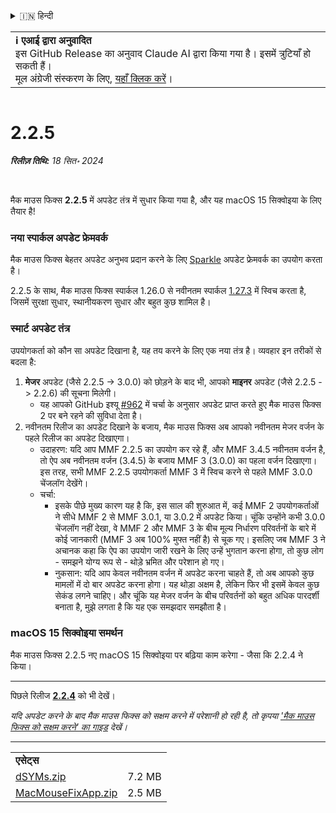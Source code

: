 <details>
<summary>🇮🇳 हिन्दी</summary>

[🇬🇧 English (GitHub Release)](https://github.com/noah-nuebling/mac-mouse-fix/releases/tag/2.2.5)\
[🇦🇩 Català](https://redirect.macmousefix.com/?target=mmf-release&tag=2.2.5&locale=ca)\
[🇩🇪 Deutsch](https://redirect.macmousefix.com/?target=mmf-release&tag=2.2.5&locale=de)\
[🇪🇸 Español](https://redirect.macmousefix.com/?target=mmf-release&tag=2.2.5&locale=es)\
[🇫🇷 Français](https://redirect.macmousefix.com/?target=mmf-release&tag=2.2.5&locale=fr)\
[🇮🇩 Indonesia](https://redirect.macmousefix.com/?target=mmf-release&tag=2.2.5&locale=id)\
[🇮🇹 Italiano](https://redirect.macmousefix.com/?target=mmf-release&tag=2.2.5&locale=it)\
[🇭🇺 Magyar](https://redirect.macmousefix.com/?target=mmf-release&tag=2.2.5&locale=hu)\
[🇳🇱 Nederlands](https://redirect.macmousefix.com/?target=mmf-release&tag=2.2.5&locale=nl)\
[🇵🇱 Polski](https://redirect.macmousefix.com/?target=mmf-release&tag=2.2.5&locale=pl)\
[🇧🇷 Português (Brasil)](https://redirect.macmousefix.com/?target=mmf-release&tag=2.2.5&locale=pt-BR)\
[🇵🇹 Português (Portugal)](https://redirect.macmousefix.com/?target=mmf-release&tag=2.2.5&locale=pt-PT)\
[🇷🇴 Română](https://redirect.macmousefix.com/?target=mmf-release&tag=2.2.5&locale=ro)\
[🇸🇪 Svenska](https://redirect.macmousefix.com/?target=mmf-release&tag=2.2.5&locale=sv)\
[🇻🇳 Tiếng Việt](https://redirect.macmousefix.com/?target=mmf-release&tag=2.2.5&locale=vi)\
[🇹🇷 Türkçe](https://redirect.macmousefix.com/?target=mmf-release&tag=2.2.5&locale=tr)\
[🇨🇿 Čeština](https://redirect.macmousefix.com/?target=mmf-release&tag=2.2.5&locale=cs)\
[🇬🇷 Ελληνικά](https://redirect.macmousefix.com/?target=mmf-release&tag=2.2.5&locale=el)\
[🇷🇺 Русский](https://redirect.macmousefix.com/?target=mmf-release&tag=2.2.5&locale=ru)\
[🇺🇦 Українська](https://redirect.macmousefix.com/?target=mmf-release&tag=2.2.5&locale=uk)\
[🇮🇱 עברית](https://redirect.macmousefix.com/?target=mmf-release&tag=2.2.5&locale=he)\
[🇸🇦 العربية](https://redirect.macmousefix.com/?target=mmf-release&tag=2.2.5&locale=ar)\
**🇮🇳 हिन्दी**\
[🇹🇭 ไทย](https://redirect.macmousefix.com/?target=mmf-release&tag=2.2.5&locale=th)\
[🇨🇳 中文 (简体)](https://redirect.macmousefix.com/?target=mmf-release&tag=2.2.5&locale=zh-Hans)\
[🇨🇳 中文 (繁體)](https://redirect.macmousefix.com/?target=mmf-release&tag=2.2.5&locale=zh-Hant)\
[🇭🇰 中文（香港)](https://redirect.macmousefix.com/?target=mmf-release&tag=2.2.5&locale=zh-HK)\
[🇯🇵 日本語](https://redirect.macmousefix.com/?target=mmf-release&tag=2.2.5&locale=ja)\
[🇰🇷 한국어](https://redirect.macmousefix.com/?target=mmf-release&tag=2.2.5&locale=ko)\
[Help translate Mac Mouse Fix to different languages!](https://github.com/noah-nuebling/mac-mouse-fix/discussions/731)
</details>
<table align=><td>
<b>ℹ️ एआई द्वारा अनुवादित</b><br>
इस GitHub Release का अनुवाद Claude AI द्वारा किया गया है। इसमें त्रुटियाँ हो सकती हैं।<br>
मूल अंग्रेजी संस्करण के लिए, <a href="https://github.com/noah-nuebling/mac-mouse-fix/releases/tag/2.2.5">यहाँ क्लिक करें</a>।
</td></table>

<table></table>

# 2.2.5
***रिलीज़ तिथि:** 18 सित॰ 2024*

<br>

मैक माउस फिक्स **2.2.5** में अपडेट तंत्र में सुधार किया गया है, और यह macOS 15 सिक्वोइया के लिए तैयार है!

### नया स्पार्कल अपडेट फ्रेमवर्क

मैक माउस फिक्स बेहतर अपडेट अनुभव प्रदान करने के लिए [Sparkle](https://sparkle-project.org/) अपडेट फ्रेमवर्क का उपयोग करता है।

2.2.5 के साथ, मैक माउस फिक्स स्पार्कल 1.26.0 से नवीनतम स्पार्कल [1.27.3](https://github.com/sparkle-project/Sparkle/releases/tag/1.27.3) में स्विच करता है, जिसमें सुरक्षा सुधार, स्थानीयकरण सुधार और बहुत कुछ शामिल है।

### स्मार्ट अपडेट तंत्र

उपयोगकर्ता को कौन सा अपडेट दिखाना है, यह तय करने के लिए एक नया तंत्र है। व्यवहार इन तरीकों से बदला है:

1. **मेजर** अपडेट (जैसे 2.2.5 -> 3.0.0) को छोड़ने के बाद भी, आपको **माइनर** अपडेट (जैसे 2.2.5 -> 2.2.6) की सूचना मिलेगी।
    - यह आपको GitHub इश्यू [#962](https://github.com/noah-nuebling/mac-mouse-fix/issues/962) में चर्चा के अनुसार अपडेट प्राप्त करते हुए मैक माउस फिक्स 2 पर बने रहने की सुविधा देता है।
2. नवीनतम रिलीज का अपडेट दिखाने के बजाय, मैक माउस फिक्स अब आपको नवीनतम मेजर वर्जन के पहले रिलीज का अपडेट दिखाएगा।
    - उदाहरण: यदि आप MMF 2.2.5 का उपयोग कर रहे हैं, और MMF 3.4.5 नवीनतम वर्जन है, तो ऐप अब नवीनतम वर्जन (3.4.5) के बजाय MMF 3 (3.0.0) का पहला वर्जन दिखाएगा। इस तरह, सभी MMF 2.2.5 उपयोगकर्ता MMF 3 में स्विच करने से पहले MMF 3.0.0 चेंजलॉग देखेंगे।
    - चर्चा:
        - इसके पीछे मुख्य कारण यह है कि, इस साल की शुरुआत में, कई MMF 2 उपयोगकर्ताओं ने सीधे MMF 2 से MMF 3.0.1, या 3.0.2 में अपडेट किया। चूंकि उन्होंने कभी 3.0.0 चेंजलॉग नहीं देखा, वे MMF 2 और MMF 3 के बीच मूल्य निर्धारण परिवर्तनों के बारे में कोई जानकारी (MMF 3 अब 100% मुफ्त नहीं है) से चूक गए। इसलिए जब MMF 3 ने अचानक कहा कि ऐप का उपयोग जारी रखने के लिए उन्हें भुगतान करना होगा, तो कुछ लोग - समझने योग्य रूप से - थोड़े भ्रमित और परेशान हो गए।
        - नुकसान: यदि आप केवल नवीनतम वर्जन में अपडेट करना चाहते हैं, तो अब आपको कुछ मामलों में दो बार अपडेट करना होगा। यह थोड़ा अक्षम है, लेकिन फिर भी इसमें केवल कुछ सेकंड लगने चाहिए। और चूंकि यह मेजर वर्जन के बीच परिवर्तनों को बहुत अधिक पारदर्शी बनाता है, मुझे लगता है कि यह एक समझदार समझौता है।

### macOS 15 सिक्वोइया समर्थन

मैक माउस फिक्स 2.2.5 नए macOS 15 सिक्वोइया पर बढ़िया काम करेगा - जैसा कि 2.2.4 ने किया।

---

पिछले रिलीज [**2.2.4**](https://redirect.macmousefix.com/?target=mmf-release&tag=2.2.4&locale=hi) को भी देखें।

*यदि अपडेट करने के बाद मैक माउस फिक्स को सक्षम करने में परेशानी हो रही है, तो कृपया ['मैक माउस फिक्स को सक्षम करने' का गाइड](https://github.com/noah-nuebling/mac-mouse-fix/discussions/861) देखें।*

---

<table align="start">
<tr>
    <td colspan=2>
        <b>एसेट्स</b>
    </td>
</tr>
<tr>
    <td><a href="https://github.com/noah-nuebling/mac-mouse-fix/releases/download/2.2.5/dSYMs.zip">dSYMs.zip</a></td>
    <td>7.2 MB</td>
</tr>
<tr>
    <td><a href="https://github.com/noah-nuebling/mac-mouse-fix/releases/download/2.2.5/MacMouseFixApp.zip">MacMouseFixApp.zip</a></td>
    <td>2.5 MB</td>
</tr>
</table>
